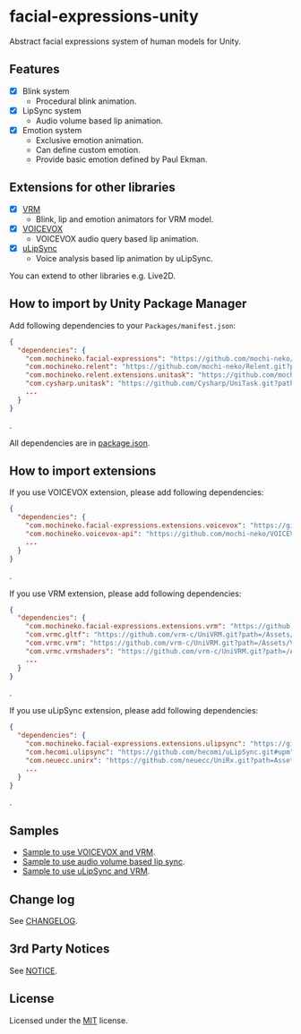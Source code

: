 # facial-expressions-unity

Abstract facial expressions system of human models for Unity.

## Features

- [x] Blink system
  - Procedural blink animation.
- [x] LipSync system 
  - Audio volume based lip animation.
- [x] Emotion system
  - Exclusive emotion animation.
  - Can define custom emotion.
  - Provide basic emotion defined by Paul Ekman. 

## Extensions for other libraries

- [x] [VRM](https://github.com/vrm-c/UniVRM)
  - Blink, lip and emotion animators for VRM model. 
- [x] [VOICEVOX](https://voicevox.hiroshiba.jp/)
  - VOICEVOX audio query based lip animation.
- [x] [uLipSync](https://github.com/hecomi/uLipSync)
  - Voice analysis based lip animation by uLipSync.

You can extend to other libraries e.g. Live2D.

## How to import by Unity Package Manager

Add following dependencies to your `Packages/manifest.json`:

```json
{
  "dependencies": {
    "com.mochineko.facial-expressions": "https://github.com/mochi-neko/facial-expressions-unity.git?path=/Assets/Mochineko/FacialExpressions#0.3.3",
    "com.mochineko.relent": "https://github.com/mochi-neko/Relent.git?path=/Assets/Mochineko/Relent#0.2.0",
    "com.mochineko.relent.extensions.unitask": "https://github.com/mochi-neko/Relent.git?path=/Assets/Mochineko/Relent.Extensions/UniTask#0.2.0",
    "com.cysharp.unitask": "https://github.com/Cysharp/UniTask.git?path=src/UniTask/Assets/Plugins/UniTask",
    ...
  }
}
```
.

All dependencies are in [package.json](./Assets/Mochineko/FacialExpressions/package.json).

## How to import extensions

If you use VOICEVOX extension, please add following dependencies:

```json
{
  "dependencies": {
    "com.mochineko.facial-expressions.extensions.voicevox": "https://github.com/mochi-neko/facial-expressions-unity.git?path=/Assets/Mochineko/FacialExpressions.Extensions/VOICEVOX#0.3.3",
    "com.mochineko.voicevox-api": "https://github.com/mochi-neko/VOICEVOX-API-unity.git?path=/Assets/Mochineko/VOICEVOX_API#0.2.2",
    ...
  }
}
```
.

If you use VRM extension, please add following dependencies:

```json
{
  "dependencies": {
    "com.mochineko.facial-expressions.extensions.vrm": "https://github.com/mochi-neko/facial-expressions-unity.git?path=/Assets/Mochineko/FacialExpressions.Extensions/VRM#0.3.3",
    "com.vrmc.gltf": "https://github.com/vrm-c/UniVRM.git?path=/Assets/UniGLTF#v0.108.0",
    "com.vrmc.vrm": "https://github.com/vrm-c/UniVRM.git?path=/Assets/VRM10#v0.108.0",
    "com.vrmc.vrmshaders": "https://github.com/vrm-c/UniVRM.git?path=/Assets/VRMShaders#v0.108.0",
    ...
  }
}
```
.

If you use uLipSync extension, please add following dependencies:

```json
{
  "dependencies": {
    "com.mochineko.facial-expressions.extensions.ulipsync": "https://github.com/mochi-neko/facial-expressions-unity.git?path=/Assets/Mochineko/FacialExpressions.Extensions/uLipSync#0.3.3",
    "com.hecomi.ulipsync": "https://github.com/hecomi/uLipSync.git#upm",
    "com.neuecc.unirx": "https://github.com/neuecc/UniRx.git?path=Assets/Plugins/UniRx/Scripts",
    ...
  }
}
```
.

## Samples

- [Sample to use VOICEVOX and VRM](./Assets/Mochineko/FacialExpressions.Samples/SampleForVoiceVoxAndVRM.cs).
- [Sample to use audio volume based lip sync](./Assets/Mochineko/FacialExpressions.Samples/VolumeBasedLipSyncSample.cs).
- [Sample to use uLipSync and VRM](./Assets/Mochineko/FacialExpressions.Samples/SampleForULipSyncAndVRM.cs).

## Change log

See [CHANGELOG](./CHANGELOG.md).

## 3rd Party Notices

See [NOTICE](./NOTICE.md).

## License

Licensed under the [MIT](./LICENSE) license.